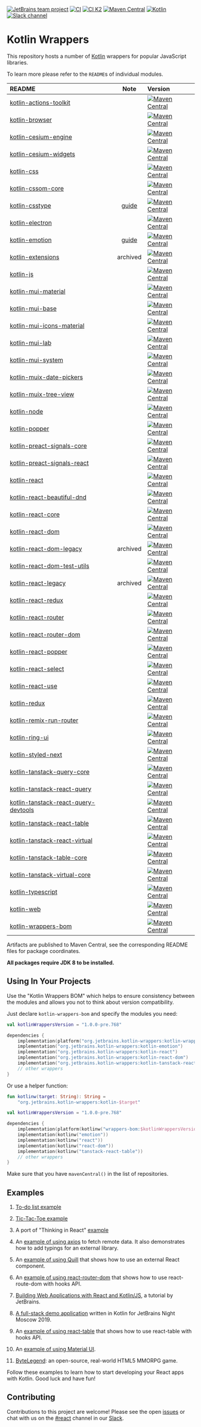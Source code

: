[![JetBrains team project](https://jb.gg/badges/team.svg)](https://confluence.jetbrains.com/display/ALL/JetBrains+on+GitHub)
[![CI](https://github.com/JetBrains/kotlin-wrappers/workflows/CI/badge.svg)](https://github.com/JetBrains/kotlin-wrappers/actions)
[![CI K2](https://github.com/JetBrains/kotlin-wrappers/workflows/CI-K2/badge.svg)](https://github.com/JetBrains/kotlin-wrappers/actions)
[![Maven Central](https://img.shields.io/maven-central/v/org.jetbrains.kotlin-wrappers/kotlin-wrappers-bom)](https://mvnrepository.com/artifact/org.jetbrains.kotlin-wrappers/kotlin-wrappers-bom)
[![Kotlin](https://img.shields.io/badge/kotlin-2.0.0-blue.svg?logo=kotlin)](http://kotlinlang.org)
[![Slack channel](https://img.shields.io/badge/chat-slack-green.svg?logo=slack)](https://kotlinlang.slack.com/messages/react/)

# Kotlin Wrappers

This repository hosts a number of [Kotlin](https://kotlinlang.org) wrappers for popular JavaScript libraries.

To learn more please refer to the `README`s of individual modules.

| README                                                                                 |               Note               | Version                                                                                                                                                                                                                              |
|:---------------------------------------------------------------------------------------|:--------------------------------:|:-------------------------------------------------------------------------------------------------------------------------------------------------------------------------------------------------------------------------------------|
| [kotlin-actions-toolkit](kotlin-actions-toolkit/README.md)                             |                                  | [![Maven Central](https://img.shields.io/maven-central/v/org.jetbrains.kotlin-wrappers/kotlin-actions-toolkit)](https://mvnrepository.com/artifact/org.jetbrains.kotlin-wrappers/kotlin-actions-toolkit)                             |
| [kotlin-browser](kotlin-browser/README.md)                                             |                                  | [![Maven Central](https://img.shields.io/maven-central/v/org.jetbrains.kotlin-wrappers/kotlin-browser)](https://mvnrepository.com/artifact/org.jetbrains.kotlin-wrappers/kotlin-browser)                                             |
| [kotlin-cesium-engine](kotlin-cesium-engine/README.md)                                 |                                  | [![Maven Central](https://img.shields.io/maven-central/v/org.jetbrains.kotlin-wrappers/kotlin-cesium-engine)](https://mvnrepository.com/artifact/org.jetbrains.kotlin-wrappers/kotlin-cesium-engine)                                 |
| [kotlin-cesium-widgets](kotlin-cesium-widgets/README.md)                               |                                  | [![Maven Central](https://img.shields.io/maven-central/v/org.jetbrains.kotlin-wrappers/kotlin-cesium-widgets)](https://mvnrepository.com/artifact/org.jetbrains.kotlin-wrappers/kotlin-cesium-widgets)                               |
| [kotlin-css](kotlin-css/README.md)                                                     |                                  | [![Maven Central](https://img.shields.io/maven-central/v/org.jetbrains.kotlin-wrappers/kotlin-css)](https://mvnrepository.com/artifact/org.jetbrains.kotlin-wrappers/kotlin-css)                                                     |
| [kotlin-cssom-core](kotlin-cssom-core/README.md)                                       |                                  | [![Maven Central](https://img.shields.io/maven-central/v/org.jetbrains.kotlin-wrappers/kotlin-cssom-core)](https://mvnrepository.com/artifact/org.jetbrains.kotlin-wrappers/kotlin-cssom-core)                                       |
| [kotlin-csstype](kotlin-csstype/README.md)                                             | [guide](./docs/guide/csstype.md) | [![Maven Central](https://img.shields.io/maven-central/v/org.jetbrains.kotlin-wrappers/kotlin-csstype)](https://mvnrepository.com/artifact/org.jetbrains.kotlin-wrappers/kotlin-csstype)                                             |
| [kotlin-electron](kotlin-electron/README.md)                                           |                                  | [![Maven Central](https://img.shields.io/maven-central/v/org.jetbrains.kotlin-wrappers/kotlin-electron)](https://mvnrepository.com/artifact/org.jetbrains.kotlin-wrappers/kotlin-electron)                                           |
| [kotlin-emotion](kotlin-emotion/README.md)                                             | [guide](./docs/guide/emotion.md) | [![Maven Central](https://img.shields.io/maven-central/v/org.jetbrains.kotlin-wrappers/kotlin-emotion)](https://mvnrepository.com/artifact/org.jetbrains.kotlin-wrappers/kotlin-emotion)                                             |
| [kotlin-extensions](kotlin-extensions/README.md)                                       |             archived             | [![Maven Central](https://img.shields.io/maven-central/v/org.jetbrains.kotlin-wrappers/kotlin-extensions)](https://mvnrepository.com/artifact/org.jetbrains.kotlin-wrappers/kotlin-extensions)                                       |
| [kotlin-js](kotlin-js/README.md)                                                       |                                  | [![Maven Central](https://img.shields.io/maven-central/v/org.jetbrains.kotlin-wrappers/kotlin-js)](https://mvnrepository.com/artifact/org.jetbrains.kotlin-wrappers/kotlin-js)                                                       |
| [kotlin-mui-material](kotlin-mui-material/README.md)                                   |                                  | [![Maven Central](https://img.shields.io/maven-central/v/org.jetbrains.kotlin-wrappers/kotlin-mui-material)](https://mvnrepository.com/artifact/org.jetbrains.kotlin-wrappers/kotlin-mui-material)                                   |
| [kotlin-mui-base](kotlin-mui-base/README.md)                                           |                                  | [![Maven Central](https://img.shields.io/maven-central/v/org.jetbrains.kotlin-wrappers/kotlin-mui-base)](https://mvnrepository.com/artifact/org.jetbrains.kotlin-wrappers/kotlin-mui-base)                                           |
| [kotlin-mui-icons-material](kotlin-mui-icons-material/README.md)                       |                                  | [![Maven Central](https://img.shields.io/maven-central/v/org.jetbrains.kotlin-wrappers/kotlin-mui-icons-material)](https://mvnrepository.com/artifact/org.jetbrains.kotlin-wrappers/kotlin-mui-icons-material)                       |
| [kotlin-mui-lab](kotlin-mui-lab/README.md)                                             |                                  | [![Maven Central](https://img.shields.io/maven-central/v/org.jetbrains.kotlin-wrappers/kotlin-mui-lab)](https://mvnrepository.com/artifact/org.jetbrains.kotlin-wrappers/kotlin-mui-lab)                                             |
| [kotlin-mui-system](kotlin-mui-system/README.md)                                       |                                  | [![Maven Central](https://img.shields.io/maven-central/v/org.jetbrains.kotlin-wrappers/kotlin-mui-system)](https://mvnrepository.com/artifact/org.jetbrains.kotlin-wrappers/kotlin-mui-system)                                       |
| [kotlin-muix-date-pickers](kotlin-muix-date-pickers/README.md)                         |                                  | [![Maven Central](https://img.shields.io/maven-central/v/org.jetbrains.kotlin-wrappers/kotlin-muix-date-pickers)](https://mvnrepository.com/artifact/org.jetbrains.kotlin-wrappers/kotlin-muix-date-pickers)                         |
| [kotlin-muix-tree-view](kotlin-muix-tree-view/README.md)                               |                                  | [![Maven Central](https://img.shields.io/maven-central/v/org.jetbrains.kotlin-wrappers/kotlin-muix-tree-view)](https://mvnrepository.com/artifact/org.jetbrains.kotlin-wrappers/kotlin-muix-tree-view)                               |
| [kotlin-node](kotlin-node/README.md)                                                   |                                  | [![Maven Central](https://img.shields.io/maven-central/v/org.jetbrains.kotlin-wrappers/kotlin-node)](https://mvnrepository.com/artifact/org.jetbrains.kotlin-wrappers/kotlin-node)                                                   |
| [kotlin-popper](kotlin-popper/README.md)                                               |                                  | [![Maven Central](https://img.shields.io/maven-central/v/org.jetbrains.kotlin-wrappers/kotlin-popper)](https://mvnrepository.com/artifact/org.jetbrains.kotlin-wrappers/kotlin-popper)                                               |
| [kotlin-preact-signals-core](kotlin-preact-signals-core/README.md)                     |                                  | [![Maven Central](https://img.shields.io/maven-central/v/org.jetbrains.kotlin-wrappers/kotlin-preact-signals-core)](https://mvnrepository.com/artifact/org.jetbrains.kotlin-wrappers/kotlin-preact-signals-core)                     |
| [kotlin-preact-signals-react](kotlin-preact-signals-react/README.md)                   |                                  | [![Maven Central](https://img.shields.io/maven-central/v/org.jetbrains.kotlin-wrappers/kotlin-preact-signals-react)](https://mvnrepository.com/artifact/org.jetbrains.kotlin-wrappers/kotlin-preact-signals-react)                   |
| [kotlin-react](kotlin-react/README.md)                                                 |                                  | [![Maven Central](https://img.shields.io/maven-central/v/org.jetbrains.kotlin-wrappers/kotlin-react)](https://mvnrepository.com/artifact/org.jetbrains.kotlin-wrappers/kotlin-react)                                                 |
| [kotlin-react-beautiful-dnd](kotlin-react-beautiful-dnd/README.md)                     |                                  | [![Maven Central](https://img.shields.io/maven-central/v/org.jetbrains.kotlin-wrappers/kotlin-react-beautiful-dnd)](https://mvnrepository.com/artifact/org.jetbrains.kotlin-wrappers/kotlin-react-beautiful-dnd)                     |
| [kotlin-react-core](kotlin-react-core/README.md)                                       |                                  | [![Maven Central](https://img.shields.io/maven-central/v/org.jetbrains.kotlin-wrappers/kotlin-react-core)](https://mvnrepository.com/artifact/org.jetbrains.kotlin-wrappers/kotlin-react-core)                                       |
| [kotlin-react-dom](kotlin-react-dom/README.md)                                         |                                  | [![Maven Central](https://img.shields.io/maven-central/v/org.jetbrains.kotlin-wrappers/kotlin-react-dom)](https://mvnrepository.com/artifact/org.jetbrains.kotlin-wrappers/kotlin-react-dom)                                         |
| [kotlin-react-dom-legacy](kotlin-react-dom-legacy/README.md)                           |             archived             | [![Maven Central](https://img.shields.io/maven-central/v/org.jetbrains.kotlin-wrappers/kotlin-react-dom-legacy)](https://mvnrepository.com/artifact/org.jetbrains.kotlin-wrappers/kotlin-react-dom-legacy)                           |
| [kotlin-react-dom-test-utils](kotlin-react-dom-test-utils/README.md)                   |                                  | [![Maven Central](https://img.shields.io/maven-central/v/org.jetbrains.kotlin-wrappers/kotlin-react-dom-test-utils)](https://mvnrepository.com/artifact/org.jetbrains.kotlin-wrappers/kotlin-react-dom-test-utils)                   |
| [kotlin-react-legacy](kotlin-react-legacy/README.md)                                   |             archived             | [![Maven Central](https://img.shields.io/maven-central/v/org.jetbrains.kotlin-wrappers/kotlin-react-legacy)](https://mvnrepository.com/artifact/org.jetbrains.kotlin-wrappers/kotlin-react-legacy)                                   |
| [kotlin-react-redux](kotlin-react-redux/README.md)                                     |                                  | [![Maven Central](https://img.shields.io/maven-central/v/org.jetbrains.kotlin-wrappers/kotlin-react-redux)](https://mvnrepository.com/artifact/org.jetbrains.kotlin-wrappers/kotlin-react-redux)                                     |
| [kotlin-react-router](kotlin-react-router/README.md)                                   |                                  | [![Maven Central](https://img.shields.io/maven-central/v/org.jetbrains.kotlin-wrappers/kotlin-react-router)](https://mvnrepository.com/artifact/org.jetbrains.kotlin-wrappers/kotlin-react-router)                                   |
| [kotlin-react-router-dom](kotlin-react-router-dom/README.md)                           |                                  | [![Maven Central](https://img.shields.io/maven-central/v/org.jetbrains.kotlin-wrappers/kotlin-react-router-dom)](https://mvnrepository.com/artifact/org.jetbrains.kotlin-wrappers/kotlin-react-router-dom)                           |
| [kotlin-react-popper](kotlin-react-popper/README.md)                                   |                                  | [![Maven Central](https://img.shields.io/maven-central/v/org.jetbrains.kotlin-wrappers/kotlin-react-popper)](https://mvnrepository.com/artifact/org.jetbrains.kotlin-wrappers/kotlin-react-popper)                                   |
| [kotlin-react-select](kotlin-react-select/README.md)                                   |                                  | [![Maven Central](https://img.shields.io/maven-central/v/org.jetbrains.kotlin-wrappers/kotlin-react-select)](https://mvnrepository.com/artifact/org.jetbrains.kotlin-wrappers/kotlin-react-select)                                   |
| [kotlin-react-use](kotlin-react-use/README.md)                                         |                                  | [![Maven Central](https://img.shields.io/maven-central/v/org.jetbrains.kotlin-wrappers/kotlin-react-use)](https://mvnrepository.com/artifact/org.jetbrains.kotlin-wrappers/kotlin-react-use)                                         |
| [kotlin-redux](kotlin-redux/README.md)                                                 |                                  | [![Maven Central](https://img.shields.io/maven-central/v/org.jetbrains.kotlin-wrappers/kotlin-redux)](https://mvnrepository.com/artifact/org.jetbrains.kotlin-wrappers/kotlin-redux)                                                 |
| [kotlin-remix-run-router](kotlin-remix-run-router/README.md)                           |                                  | [![Maven Central](https://img.shields.io/maven-central/v/org.jetbrains.kotlin-wrappers/kotlin-remix-run-router)](https://mvnrepository.com/artifact/org.jetbrains.kotlin-wrappers/kotlin-remix-run-router)                           |
| [kotlin-ring-ui](kotlin-ring-ui/README.md)                                             |                                  | [![Maven Central](https://img.shields.io/maven-central/v/org.jetbrains.kotlin-wrappers/kotlin-ring-ui)](https://mvnrepository.com/artifact/org.jetbrains.kotlin-wrappers/kotlin-ring-ui)                                             |
| [kotlin-styled-next](kotlin-styled-next/README.md)                                     |                                  | [![Maven Central](https://img.shields.io/maven-central/v/org.jetbrains.kotlin-wrappers/kotlin-styled-next)](https://mvnrepository.com/artifact/org.jetbrains.kotlin-wrappers/kotlin-styled-next)                                     |
| [kotlin-tanstack-query-core](kotlin-tanstack-query-core/README.md)                     |                                  | [![Maven Central](https://img.shields.io/maven-central/v/org.jetbrains.kotlin-wrappers/kotlin-tanstack-query-core)](https://mvnrepository.com/artifact/org.jetbrains.kotlin-wrappers/kotlin-tanstack-query-core)                     |
| [kotlin-tanstack-react-query](kotlin-tanstack-react-query/README.md)                   |                                  | [![Maven Central](https://img.shields.io/maven-central/v/org.jetbrains.kotlin-wrappers/kotlin-tanstack-react-query)](https://mvnrepository.com/artifact/org.jetbrains.kotlin-wrappers/kotlin-tanstack-react-query)                   |
| [kotlin-tanstack-react-query-devtools](kotlin-tanstack-react-query-devtools/README.md) |                                  | [![Maven Central](https://img.shields.io/maven-central/v/org.jetbrains.kotlin-wrappers/kotlin-tanstack-react-query-devtools)](https://mvnrepository.com/artifact/org.jetbrains.kotlin-wrappers/kotlin-tanstack-react-query-devtools) |
| [kotlin-tanstack-react-table](kotlin-tanstack-react-table/README.md)                   |                                  | [![Maven Central](https://img.shields.io/maven-central/v/org.jetbrains.kotlin-wrappers/kotlin-tanstack-react-table)](https://mvnrepository.com/artifact/org.jetbrains.kotlin-wrappers/kotlin-tanstack-react-table)                   |
| [kotlin-tanstack-react-virtual](kotlin-tanstack-react-virtual/README.md)               |                                  | [![Maven Central](https://img.shields.io/maven-central/v/org.jetbrains.kotlin-wrappers/kotlin-tanstack-react-virtual)](https://mvnrepository.com/artifact/org.jetbrains.kotlin-wrappers/kotlin-tanstack-react-virtual)               |
| [kotlin-tanstack-table-core](kotlin-tanstack-table-core/README.md)                     |                                  | [![Maven Central](https://img.shields.io/maven-central/v/org.jetbrains.kotlin-wrappers/kotlin-tanstack-table-core)](https://mvnrepository.com/artifact/org.jetbrains.kotlin-wrappers/kotlin-tanstack-table-core)                     |
| [kotlin-tanstack-virtual-core](kotlin-tanstack-virtual-core/README.md)                 |                                  | [![Maven Central](https://img.shields.io/maven-central/v/org.jetbrains.kotlin-wrappers/kotlin-tanstack-virtual-core)](https://mvnrepository.com/artifact/org.jetbrains.kotlin-wrappers/kotlin-tanstack-virtual-core)                 |
| [kotlin-typescript](kotlin-typescript/README.md)                                       |                                  | [![Maven Central](https://img.shields.io/maven-central/v/org.jetbrains.kotlin-wrappers/kotlin-typescript)](https://mvnrepository.com/artifact/org.jetbrains.kotlin-wrappers/kotlin-typescript)                                       |
| [kotlin-web](kotlin-web/README.md)                                                     |                                  | [![Maven Central](https://img.shields.io/maven-central/v/org.jetbrains.kotlin-wrappers/kotlin-web)](https://mvnrepository.com/artifact/org.jetbrains.kotlin-wrappers/kotlin-web)                                                     |
| [kotlin-wrappers-bom](kotlin-wrappers-bom/README.md)                                   |                                  | [![Maven Central](https://img.shields.io/maven-central/v/org.jetbrains.kotlin-wrappers/kotlin-wrappers-bom)](https://mvnrepository.com/artifact/org.jetbrains.kotlin-wrappers/kotlin-wrappers-bom)                                   |

Artifacts are published to Maven Central, see the corresponding README files for package coordinates.

**All packages require JDK 8 to be installed.**

## Using In Your Projects

Use the "Kotlin Wrappers BOM" which helps to ensure consistency between the modules and allows you not to think
about version compatibility.

Just declare `kotlin-wrappers-bom` and specify the modules you need:

```kotlin
val kotlinWrappersVersion = "1.0.0-pre.768"

dependencies {
    implementation(platform("org.jetbrains.kotlin-wrappers:kotlin-wrappers-bom:$kotlinWrappersVersion"))
    implementation("org.jetbrains.kotlin-wrappers:kotlin-emotion")
    implementation("org.jetbrains.kotlin-wrappers:kotlin-react")
    implementation("org.jetbrains.kotlin-wrappers:kotlin-react-dom")
    implementation("org.jetbrains.kotlin-wrappers:kotlin-tanstack-react-table")
    // other wrappers
}
```

Or use a helper function:

```kotlin
fun kotlinw(target: String): String =
    "org.jetbrains.kotlin-wrappers:kotlin-$target"

val kotlinWrappersVersion = "1.0.0-pre.768"

dependencies {
    implementation(platform(kotlinw("wrappers-bom:$kotlinWrappersVersion")))
    implementation(kotlinw("emotion"))
    implementation(kotlinw("react"))
    implementation(kotlinw("react-dom"))
    implementation(kotlinw("tanstack-react-table"))
    // other wrappers
}
```

Make sure that you have `mavenCentral()` in the list of repositories.

## Examples

1. [To-do list example](examples/src/jsMain/kotlin/example/Todo.kt)

2. [Tic-Tac-Toe example](examples/src/jsMain/kotlin/example/TicTacToe.kt)

3. A port of "Thinking in React" [example](examples/src/jsMain/kotlin/example/Product.kt)

4. An [example of using axios](examples/src/jsMain/kotlin/example/AxiosSearch.kt) to fetch remote data. It also
   demonstrates how to add typings for an external library.

5. An [example of using Quill](examples/src/jsMain/kotlin/example/Quill.kt) that shows how to use an external React component.

6. An [example of using react-router-dom](examples/src/jsMain/kotlin/example/ReactRouterDom.kt) that shows how to use react-route-dom with hooks API.

7. [Building Web Applications with React and Kotlin/JS](https://play.kotlinlang.org/hands-on/Building%20Web%20Applications%20with%20React%20and%20Kotlin%20JS/01_Introduction), a tutorial by JetBrains.

8. [A full-stack demo application](https://github.com/mkraynov/kfsad) written in Kotlin for JetBrains Night Moscow 2019.

9. An [example of using react-table](https://github.com/karakum-team/kotlin-react-table-sample) that shows how to use react-table with hooks API.

10. An [example of using Material UI](https://github.com/karakum-team/kotlin-mui-showcase).

11. [ByteLegend](https://github.com/ByteLegend/ByteLegend): an open-source, real-world HTML5 MMORPG game.

Follow these examples to learn how to start developing your React apps with Kotlin. Good luck and have fun!

## Contributing

Contributions to this project are welcome! Please see the open
[issues](https://github.com/JetBrains/kotlin-wrappers/issues) or chat with us on the [#react](https://kotlinlang.slack.com/messages/react/) channel in our
[Slack](https://slack.kotlinlang.org/).
